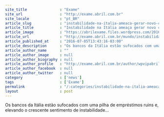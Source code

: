 ```yaml
---
site_title               : "Exame"
site_url                 : "http://exame.abril.com.br"
site_locale              : "pt_BR"
article_slug             : "instabilidade-na-italia-ameaca-gerar-novo-caos-para-a-europa"
article_title            : "Instabilidade na Itália ameaça gerar novo caos para a Europa"
article_image            : "https://abrilexame.files.wordpress.com/2016/09/size_960_16_9_bandeira-da-italia8.jpg?quality=70&strip=all&w=960"
article_url              : "http://exame.abril.com.br/mundo/instabilidade-na-italia-ameaca-gerar-novo-caos-para-a-europa/"
article_published_at     : "2016-07-05T13:43:16-03:00"
article_description      : "Os bancos da Itália estão sufocados com uma pilha de empréstimos ruins e, elevando o crescente sentimento de instabilidade..."
article_author_name      : ""
article_author_image     : null
article_author_biography : null
article_author_profile   : "http://exame.abril.com.br/author/wpvipabril/"
article_author_facebook  : null
article_author_twitter   : null
category                 : ['news']
tags                     : ['Exame']
permalink                : "/:categories/instabilidade-na-italia-ameaca-gerar-novo-caos-para-a-europa/"
layout                   : post
---
```


Os bancos da Itália estão sufocados com uma pilha de empréstimos ruins e, elevando o crescente sentimento de instabilidade...
